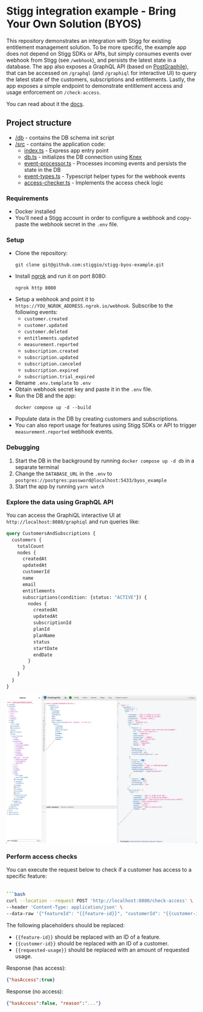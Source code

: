 # Stigg integration example - Bring Your Own Solution (BYOS)

This repository demonstrates an integration with Stigg for existing entitlement management solution.
To be more specific, the example app does not depend on Stigg SDKs or APIs, but simply consumes events over webhook from Stigg (see `/webhook`), and persists the latest state in a database.
The app also exposes a GraphQL API (based on [PostGraphile](https://www.graphile.org/postgraphile)), that can be accessed on `/graphql` (and `/graphiql` for interactive UI) to query the latest state of the customers, subscriptions and entitlements.
Lastly, the app exposes a simple endpoint to demonstrate entitlement access and usage enforcement on `/check-access`.

You can read about it the [docs](https://docs.stigg.io/docs/byos).

## Project structure

* [/db](./db) - contains the DB schema init script
* [/src](./src) - contains the application code:
  * [index.ts](./src/index.ts) - Express app entry point
  * [db.ts](./src/db.ts) - initializes the DB connection using [Knex](http://knexjs.org/)
  * [event-processor.ts](./src/event-processor.ts) - Processes incoming events and persists the state in the DB 
  * [event-types.ts](./src/event-types.ts) - Typescript helper types for the webhook events 
  * [access-checker.ts](./src/access-checker.ts) - Implements the access check logic


### Requirements

* Docker installed
* You'll need a Stigg account in order to configure a webhook and copy-paste the webhook secret in the `.env` file.

### Setup

* Clone the repository:
  ```
  git clone git@github.com:stiggio/stigg-byos-example.git
  ```
* Install [ngrok](https://ngrok.com/) and run it on port 8080:
  ```
  ngrok http 8080
  ```
* Setup a webhook and point it to `https://YOU_NGROK_ADDRESS.ngrok.io/webhook`. Subscribe to the following events:
  * `customer.created`
  * `customer.updated`
  * `customer.deleted`
  * `entitlements.updated`
  * `measurement.reported`
  * `subscription.created`
  * `subscription.updated`
  * `subscription.canceled`
  * `subscription.expired`
  * `subscription.trial_expired`
* Rename `.env.template` to `.env` 
* Obtain webhook secret key and paste it in the `.env` file.
* Run the DB and the app:
  ```
  docker compose up -d --build
  ```
* Populate data in the DB by creating customers and subscriptions. 
* You can also report usage for features using Stigg SDKs or API to trigger `measurement.reported` webhook events.

### Debugging

1. Start the DB in the background by running `docker compose up -d db` in a separate terminal
2. Change the `DATABASE_URL` in the `.env` to `postgres://postgres:password@localhost:5433/byos_example`
3. Start the app by running `yarn watch`


### Explore the data using GraphQL API

You can access the GraphiQL interactive UI at `http://localhost:8080/graphiql` and run queries like:

```graphql
query CustomersAndSubscriptions {
  customers {
    totalCount
    nodes {
      createdAt
      updatedAt
      customerId
      name
      email
      entitlements
      subscriptions(condition: {status: "ACTIVE"}) {
        nodes {
          createdAt
          updatedAt
          subscriptionId
          planId
          planName
          status
          startDate
          endDate
        }
      }
    }
  }
}
```

![GraphiQL](docs/images/graphiql.png)

### Perform access checks

You can execute the request below to check if a customer has access to a specific feature:

```bash

```bash
curl --location --request POST 'http://localhost:8080/check-access' \
--header 'Content-Type: application/json' \
--data-raw '{"featureId": "{{feature-id}}", "customerId": "{{customer-id}}", "requestedUsage": {{requested-usage}}}'
```

The following placeholders should be replaced:
* `{{feature-id}}` should be replaced with an ID of a feature.
* `{{customer-id}}` should be replaced with an ID of a customer.
* `{{requested-usage}}` should be replaced with an amount of requested usage.

Response (has access):
```json
{"hasAccess":true}
```

Response (no access):
```json
{"hasAccess":false, "reason":"..."}
```
```
